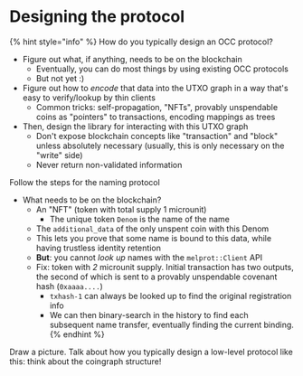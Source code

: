 # Designing the protocol

{% hint style="info" %}
How do you typically design an OCC protocol?

* Figure out what, if anything, needs to be on the blockchain
  * Eventually, you can do most things by using existing OCC protocols
  * But not yet :)
* Figure out how to _encode_ that data into the UTXO graph in a way that's easy to verify/lookup by thin clients
  * Common tricks: self-propagation, "NFTs", provably unspendable coins as "pointers" to transactions, encoding mappings as trees
* Then, design the library for interacting with this UTXO graph
  * Don't expose blockchain concepts like "transaction" and "block" unless absolutely necessary (usually, this is only necessary on the "write" side)
  * Never return non-validated information

Follow the steps for the naming protocol

* What needs to be on the blockchain?
  * An "NFT" (token with total supply 1 microunit)
    * The unique token `Denom` is the name of the name
  * The `additional_data` of the only unspent coin with this Denom
  * This lets you prove that some name is bound to this data, while having trustless identity retention
  * **But**: you cannot _look up_ names with the `melprot::Client` API
  * Fix: token with _2_ microunit supply. Initial transaction has two outputs, the second of which is sent to a provably unspendable covenant hash (`0xaaaa....`)
    * `txhash-1` can always be looked up to find the original registration info
    * We can then binary-search in the history to find each subsequent name transfer, eventually finding the current binding.
{% endhint %}

Draw a picture. Talk about how you typically design a low-level protocol like this: think about the coingraph structure!
